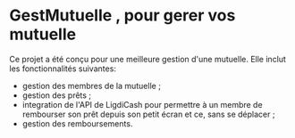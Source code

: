 # GestMutuelle , pour gerer vos mutuelle
Ce projet a été conçu pour une meilleure gestion d'une mutuelle.
Elle inclut les fonctionnalités suivantes:
- gestion des membres de la mutuelle ;
- gestion des prêts ;
- integration de l'API de LigdiCash pour permettre à un membre de rembourser son prêt depuis son petit écran et ce, sans se déplacer ;
- gestion des remboursements.
